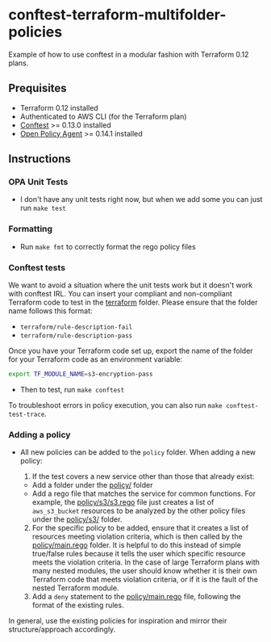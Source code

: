 # conftest-terraform-multifolder-policies

Example of how to use conftest in a modular fashion with Terraform 0.12 plans.

## Prequisites

* Terraform 0.12 installed
* Authenticated to AWS CLI (for the Terraform plan)
* [Conftest](https://github.com/instrumenta/conftest/) >= 0.13.0 installed
* [Open Policy Agent](https://github.com/open-policy-agent/opa) >= 0.14.1 installed

## Instructions

### OPA Unit Tests

* I don't have any unit tests right now, but when we add some you can just run `make test`

### Formatting

* Run `make fmt` to correctly format the rego policy files

### Conftest tests

We want to avoid a situation where the unit tests work but it doesn't work with
conftest IRL. You can insert your compliant and non-compliant Terraform code to
test in the [terraform](terraform/) folder. Please ensure that the folder name
follows this format:

* `terraform/rule-description-fail`
* `terraform/rule-description-pass`

Once you have your Terraform code set up, export the name of the folder for your
Terraform code as an environment variable:

```bash
export TF_MODULE_NAME=s3-encryption-pass
```

* Then to test, run `make conftest`

To troubleshoot errors in policy execution, you can also run `make conftest-test-trace`.


### Adding a policy

* All new policies can be added to the `policy` folder. When adding a new policy:

  1. If the test covers a new service other than those that already exist:
    - Add a folder under the [policy/](policy/) folder
    - Add a rego file that matches the service for common functions. For example, the [policy/s3/s3.rego](policy/s3/s3.rego) file just creates a list of `aws_s3_bucket` resources to be analyzed by the other policy files under the [policy/s3/](policy/s3) folder.
  2. For the specific policy to be added, ensure that it creates a list of resources meeting violation criteria, which is then called by the [policy/main.rego](policy/main.rego) folder. It is helpful to do this instead of simple true/false rules because it tells the user which specific resource meets the violation criteria. In the case of large Terraform plans with many nested modules, the user should know whether it is their own Terraform code that meets violation criteria, or if it is the fault of the nested Terraform module.
  3. Add a `deny` statement to the [policy/main.rego](policy/main.rego) file, following the format of the existing rules.

In general, use the existing policies for inspiration and mirror their structure/approach accordingly.